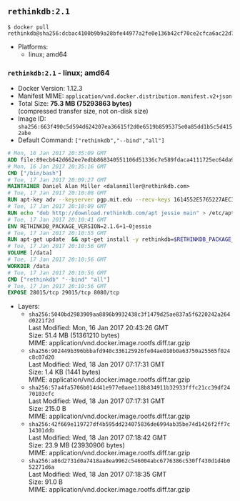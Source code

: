 ## `rethinkdb:2.1`

```console
$ docker pull rethinkdb@sha256:dcbac4100b9b9a28bfe44977a2fe0e136b42cf70ce2cfca6ac22d7a1ed64914b
```

-	Platforms:
	-	linux; amd64

### `rethinkdb:2.1` - linux; amd64

-	Docker Version: 1.12.3
-	Manifest MIME: `application/vnd.docker.distribution.manifest.v2+json`
-	Total Size: **75.3 MB (75293863 bytes)**  
	(compressed transfer size, not on-disk size)
-	Image ID: `sha256:663f490c5d594d624207ea36615f2d0e6519b8595375e0a85dd1b5c5d4152abe`
-	Default Command: `["rethinkdb","--bind","all"]`

```dockerfile
# Mon, 16 Jan 2017 20:35:09 GMT
ADD file:89ecb642d662ee7edbb868340551106d51336c7e589fdaca4111725ec64da957 in / 
# Mon, 16 Jan 2017 20:35:16 GMT
CMD ["/bin/bash"]
# Tue, 17 Jan 2017 20:09:27 GMT
MAINTAINER Daniel Alan Miller <dalanmiller@rethinkdb.com>
# Tue, 17 Jan 2017 20:10:08 GMT
RUN apt-key adv --keyserver pgp.mit.edu --recv-keys 1614552E5765227AEC39EFCFA7E00EF33A8F2399
# Tue, 17 Jan 2017 20:10:09 GMT
RUN echo "deb http://download.rethinkdb.com/apt jessie main" > /etc/apt/sources.list.d/rethinkdb.list
# Tue, 17 Jan 2017 20:10:41 GMT
ENV RETHINKDB_PACKAGE_VERSION=2.1.6+1~0jessie
# Tue, 17 Jan 2017 20:10:55 GMT
RUN apt-get update 	&& apt-get install -y rethinkdb=$RETHINKDB_PACKAGE_VERSION 	&& rm -rf /var/lib/apt/lists/*
# Tue, 17 Jan 2017 20:10:56 GMT
VOLUME [/data]
# Tue, 17 Jan 2017 20:10:56 GMT
WORKDIR /data
# Tue, 17 Jan 2017 20:10:56 GMT
CMD ["rethinkdb" "--bind" "all"]
# Tue, 17 Jan 2017 20:10:56 GMT
EXPOSE 28015/tcp 29015/tcp 8080/tcp
```

-	Layers:
	-	`sha256:5040bd2983909aa8896b9932438c3f1479d25ae837a5f6220242a264d0221f2d`  
		Last Modified: Mon, 16 Jan 2017 20:43:26 GMT  
		Size: 51.4 MB (51361210 bytes)  
		MIME: application/vnd.docker.image.rootfs.diff.tar.gzip
	-	`sha256:902449b396bbbafd940c336125926fe04ae010b0a63750a25565f024c8c07d20`  
		Last Modified: Wed, 18 Jan 2017 07:17:31 GMT  
		Size: 1.4 KB (1441 bytes)  
		MIME: application/vnd.docker.image.rootfs.diff.tar.gzip
	-	`sha256:57a4fa5706b014d41e977e0aee118b834911b32933fffc21cc39df2470103cfc`  
		Last Modified: Wed, 18 Jan 2017 07:17:31 GMT  
		Size: 215.0 B  
		MIME: application/vnd.docker.image.rootfs.diff.tar.gzip
	-	`sha256:42f669e119727df4b595dd234075836de6994ab35be74d1426f2ff7c14301ddb`  
		Last Modified: Wed, 18 Jan 2017 07:18:42 GMT  
		Size: 23.9 MB (23930906 bytes)  
		MIME: application/vnd.docker.image.rootfs.diff.tar.gzip
	-	`sha256:a86d2731d0a7418aa8ea9962c546004abc6776386c530ff430d1d4b052271d6a`  
		Last Modified: Wed, 18 Jan 2017 07:18:35 GMT  
		Size: 91.0 B  
		MIME: application/vnd.docker.image.rootfs.diff.tar.gzip
